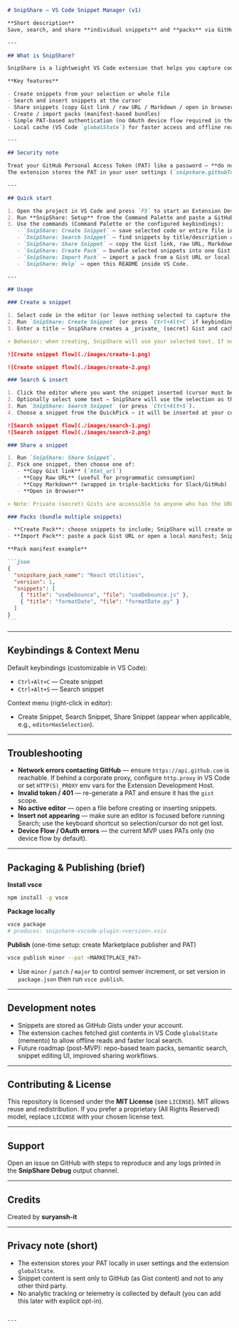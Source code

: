 ````markdown
# SnipShare — VS Code Snippet Manager (v1)

**Short description**  
Save, search, and share **individual snippets** and **packs** via GitHub Gists — create packs, import packs, and paste snippets back into your editor in one keystroke.

---

## What is SnipShare?

SnipShare is a lightweight VS Code extension that helps you capture code from your editor, store it as GitHub Gists, and quickly re-insert or share those snippets with others. It supports single snippets and multi-snippet _packs_ (a pack is a Gist containing multiple files and a `manifest.json`).

**Key features**

- Create snippets from your selection or whole file
- Search and insert snippets at the cursor
- Share snippets (copy Gist link / raw URL / Markdown / open in browser)
- Create / import packs (manifest-based bundles)
- Simple PAT-based authentication (no OAuth device flow required in the MVP)
- Local cache (VS Code `globalState`) for faster access and offline reads

---

## Security note

Treat your GitHub Personal Access Token (PAT) like a password — **do not commit it to source control**.  
The extension stores the PAT in your user settings (`snipshare.githubToken`) and in extension `globalState` (memento) for convenience and offline functionality.

---

## Quick start

1. Open the project in VS Code and press `F5` to start an Extension Development Host (or install the built `.vsix`).
2. Run **SnipShare: Setup** from the Command Palette and paste a GitHub Personal Access Token (PAT) with the `gist` scope.
3. Use the commands (Command Palette or the configured keybindings):
   - `SnipShare: Create Snippet` — save selected code or entire file into a private Gist.
   - `SnipShare: Search Snippet` — find snippets by title/description and insert at the cursor.
   - `SnipShare: Share Snippet` — copy the Gist link, raw URL, Markdown, or open in browser.
   - `SnipShare: Create Pack` — bundle selected snippets into one Gist with `manifest.json`.
   - `SnipShare: Import Pack` — import a pack from a Gist URL or local JSON.
   - `SnipShare: Help` — open this README inside VS Code.

---

## Usage

### Create a snippet

1. Select code in the editor (or leave nothing selected to capture the whole file).
2. Run `SnipShare: Create Snippet` (or press `Ctrl+Alt+C` if keybinding enabled).
3. Enter a title — SnipShare creates a _private_ (secret) Gist and caches it locally.

> Behavior: when creating, SnipShare will use your selected text. If nothing is selected, it captures the entire active document.

![Create snippet flow](./images/create-1.png)

![Create snippet flow](./images/create-2.png)

### Search & insert

1. Click the editor where you want the snippet inserted (cursor must be active).
2. Optionally select some text — SnipShare will use the selection as the search query automatically.
3. Run `SnipShare: Search Snippet` (or press `Ctrl+Alt+S`).
4. Choose a snippet from the QuickPick — it will be inserted at your cursor.

![Search snippet flow](./images/search-1.png)
![Search snippet flow](./images/search-2.png)

### Share a snippet

1. Run `SnipShare: Share Snippet`.
2. Pick one snippet, then choose one of:
   - **Copy Gist link** (`html_url`)
   - **Copy Raw URL** (useful for programmatic consumption)
   - **Copy Markdown** (wrapped in triple-backticks for Slack/GitHub)
   - **Open in Browser**

> Note: Private (secret) Gists are accessible to anyone who has the URL.

### Packs (bundle multiple snippets)

- **Create Pack**: choose snippets to include; SnipShare will create one Gist containing multiple files and a `manifest.json`.
- **Import Pack**: paste a pack Gist URL or open a local manifest; SnipShare imports the included snippets into your cache.

**Pack manifest example**

```json
{
  "snipshare_pack_name": "React Utilities",
  "version": 1,
  "snippets": [
    { "title": "useDebounce", "file": "useDebounce.js" },
    { "title": "formatDate", "file": "formatDate.py" }
  ]
}
```
````

---

## Keybindings & Context Menu

Default keybindings (customizable in VS Code):

- `Ctrl+Alt+C` — Create snippet
- `Ctrl+Alt+S` — Search snippet

Context menu (right-click in editor):

- Create Snippet, Search Snippet, Share Snippet (appear when applicable, e.g., `editorHasSelection`).

---

## Troubleshooting

- **Network errors contacting GitHub** — ensure `https://api.github.com` is reachable. If behind a corporate proxy, configure `http.proxy` in VS Code or set `HTTP(S)_PROXY` env vars for the Extension Development Host.
- **Invalid token / 401** — re-generate a PAT and ensure it has the `gist` scope.
- **No active editor** — open a file before creating or inserting snippets.
- **Insert not appearing** — make sure an editor is focused before running Search; use the keyboard shortcut so selection/cursor do not get lost.
- **Device Flow / OAuth errors** — the current MVP uses PATs only (no device flow by default).

---

## Packaging & Publishing (brief)

**Install vsce**

```bash
npm install -g vsce
```

**Package locally**

```bash
vsce package
# produces: snipshare-vscode-plugin-<version>.vsix
```

**Publish** (one-time setup: create Marketplace publisher and PAT)

```bash
vsce publish minor --pat <MARKETPLACE_PAT>
```

- Use `minor` / `patch` / `major` to control semver increment, or set version in `package.json` then run `vsce publish`.

---

## Development notes

- Snippets are stored as GitHub Gists under your account.
- The extension caches fetched gist contents in VS Code `globalState` (memento) to allow offline reads and faster local search.
- Future roadmap (post-MVP): repo-based team packs, semantic search, snippet editing UI, improved sharing workflows.

---

## Contributing & License

This repository is licensed under the **MIT License** (see `LICENSE`). MIT allows reuse and redistribution.
If you prefer a proprietary (All Rights Reserved) model, replace `LICENSE` with your chosen license text.

---

## Support

Open an issue on GitHub with steps to reproduce and any logs printed in the **SnipShare Debug** output channel.

---

## Credits

Created by **suryansh-it**

---

## Privacy note (short)

- The extension stores your PAT locally in user settings and the extension `globalState`.
- Snippet content is sent only to GitHub (as Gist content) and not to any other third party.
- No analytic tracking or telemetry is collected by default (you can add this later with explicit opt-in).

```

---


```
